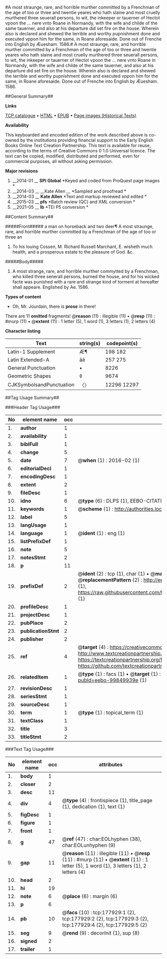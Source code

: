#A most straunge, rare, and horrible murther committed by a Frenchman of the age of too or three and twentie yeares who hath slaine and most cruelly murthered three seuerall persons, to wit, the inkeeper or tauerner of Hectot vpoon the ... nere vnto Roane in Normandy, with the wife and childe of the same tauerner, and also at his departure did set fire on the house. Wherein also is declared and shewed the terrible and worthy pupnishment done and executed vppon him for the same, in Roane aforesaide. Done out of Frenche into English by Æuesham. 1586.#
A most straunge, rare, and horrible murther committed by a Frenchman of the age of too or three and twentie yeares who hath slaine and most cruelly murthered three seuerall persons, to wit, the inkeeper or tauerner of Hectot vpoon the ... nere vnto Roane in Normandy, with the wife and childe of the same tauerner, and also at his departure did set fire on the house. Wherein also is declared and shewed the terrible and worthy pupnishment done and executed vppon him for the same, in Roane aforesaide. Done out of Frenche into English by Æuesham. 1586.

##General Summary##

**Links**

[TCP catalogue](http://www.ota.ox.ac.uk/tcp/)  • 
[HTML](http://tei.it.ox.ac.uk/tcp/Texts-HTML/free/B13/B13644.html)  • 
[EPUB](http://tei.it.ox.ac.uk/tcp/Texts-EPUB/free/B13/B13644.epub) • 
[Page images (Historical Texts)](https://historicaltexts.jisc.ac.uk/eebo-99849939e)

**Availability**

This keyboarded and encoded edition of the work described above is co-owned by the
    institutions providing financial support to the Early English Books Online Text Creation
    Partnership. This text is available for reuse, according to the terms of  Creative Commons 0 1.0 Universal
    licence. The text can be copied, modified, distributed and performed, even for commercial
    purposes, all without asking permission.

**Major revisions**

1. __2014-01 __ __SPi Global__ *Keyed and coded from ProQuest page images *
1. __2014-03 __ __Kate Allen __ *Sampled and proofread *
1. __2014-03 __ __Kate Allen__ *Text and markup reviewed and edited *
1. __2015-03 __ __pfs__ *Batch review (QC) and XML conversion *
1. __2021-05 __ __lb__ *TEI P5 conversion *

##Content Summary##

#####Front#####
a man on horseback and two deer¶ A most straunge, rare, and horrible murther committed by a Frenchman of the age of too or three an
1. To his louing Cossen, M. Richard Russell Marchant, E. wisheth much health, and a prosperous estate to the pleasure of God. &c.

#####Body#####

1. A most strange, rare, and horrible murther commytted by a Frenchman, who killed three senerall persons, burned the house, and for his wicked facte was punished with a rare and strange kind of torment at hereafter shall appeare. Englished by Ae. 1586.

**Types of content**

  * Oh, Mr. Jourdain, there is **prose** in there!

There are 11 **omitted** fragments! 
 @__reason__ (11) : illegible (11)  •  @__resp__ (11) : #murp (11)  •  @__extent__ (11) : 1 letter (5), 1 word (1), 3 letters (1), 2 letters (4)

**Character listing**


|Text|string(s)|codepoint(s)|
|---|---|---|
|Latin-1 Supplement|Æ¶|198 182|
|Latin Extended-A|āē|257 275|
|General Punctuation|•|8226|
|Geometric Shapes|◊|9674|
|CJKSymbolsandPunctuation|〈〉|12296 12297|

##Tag Usage Summary##

###Header Tag Usage###

|No|element name|occ|attributes|
|---|---|---|---|
|1.|__author__|1||
|2.|__availability__|1||
|3.|__biblFull__|1||
|4.|__change__|5||
|5.|__date__|7| @__when__ (1) : 2016-02 (1)|
|6.|__editorialDecl__|1||
|7.|__encodingDesc__|1||
|8.|__extent__|2||
|9.|__fileDesc__|1||
|10.|__idno__|6| @__type__ (6) : DLPS (1), EEBO-CITATION (1), VID (1), EEBO-PROQUEST (1), STC (2)|
|11.|__keywords__|1| @__scheme__ (1) : http://authorities.loc.gov/ (1)|
|12.|__label__|5||
|13.|__langUsage__|1||
|14.|__language__|1| @__ident__ (1) : eng (1)|
|15.|__listPrefixDef__|1||
|16.|__note__|5||
|17.|__notesStmt__|2||
|18.|__p__|11||
|19.|__prefixDef__|2| @__ident__ (2) : tcp (1), char (1)  •  @__matchPattern__ (2) : ([0-9\-]+):([0-9IVX]+) (1), (.+) (1)  •  @__replacementPattern__ (2) : http://eebo.chadwyck.com/downloadtiff?vid=$1&page=$2 (1), https://raw.githubusercontent.com/textcreationpartnership/Texts/master/tcpchars.xml#$1 (1)|
|20.|__profileDesc__|1||
|21.|__projectDesc__|1||
|22.|__pubPlace__|2||
|23.|__publicationStmt__|2||
|24.|__publisher__|2||
|25.|__ref__|4| @__target__ (4) : https://creativecommons.org/publicdomain/zero/1.0/ (1), http://www.textcreationpartnership.org/docs/. (1), https://textcreationpartnership.org/faq/#faq05 (1), https://github.com/textcreationpartnership (1)|
|26.|__relatedItem__|1| @__type__ (1) : facs (1)  •  @__target__ (1) : https://data.historicaltexts.jisc.ac.uk/view?pubId=eebo-99849939e (1)|
|27.|__revisionDesc__|1||
|28.|__seriesStmt__|1||
|29.|__sourceDesc__|1||
|30.|__term__|1| @__type__ (1) : topical_term (1)|
|31.|__textClass__|1||
|32.|__title__|3||
|33.|__titleStmt__|2||


###Text Tag Usage###

|No|element name|occ|attributes|
|---|---|---|---|
|1.|__body__|1||
|2.|__closer__|2||
|3.|__desc__|11||
|4.|__div__|4| @__type__ (4) : frontispiece (1), title_page (1), dedication (1), text (1)|
|5.|__figDesc__|1||
|6.|__figure__|1||
|7.|__front__|1||
|8.|__g__|47| @__ref__ (47) : char:EOLhyphen (38), char:EOLunhyphen (9)|
|9.|__gap__|11| @__reason__ (11) : illegible (11)  •  @__resp__ (11) : #murp (11)  •  @__extent__ (11) : 1 letter (5), 1 word (1), 3 letters (1), 2 letters (4)|
|10.|__head__|2||
|11.|__hi__|19||
|12.|__note__|6| @__place__ (6) : margin (6)|
|13.|__p__|6||
|14.|__pb__|10| @__facs__ (10) : tcp:177929:1 (2), tcp:177929:2 (2), tcp:177929:3 (2), tcp:177929:4 (2), tcp:177929:5 (2)|
|15.|__seg__|9| @__rend__ (9) : decorInit (1), sup (8)|
|16.|__signed__|2||
|17.|__trailer__|1||
